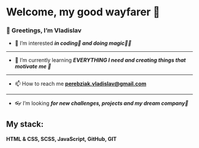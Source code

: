 <h1>Welcome, my good wayfarer 🤠</h1>
       <h3> 👋 Greetings, I’m Vladislav</h3>

- 👀 I’m interested ***in coding📜 and doing magic🌈🌠***
-------------------------------------------------------
- 🌱 I’m currently learning  ***EVERYTHING I need and creating things that motivate me 🤺***  
-------------------------------------------------------
- 📫 How to reach me **perebziak.vladislav@gmail.com**
-------------------------------------------------------
- 👓 I’m looking ***for new challenges, projects and my dream company💼***

<h2>My stack:</h2>
<h4>HTML & CSS, SCSS, JavaScript, GitHub, GIT</h4>

<!---
Vladislav-UZH/Vladislav-UZH is a ✨ special ✨ repository because its `README.md` (this file) appears on your GitHub profile.
You can click the Preview link to take a look at your changes.
--->
